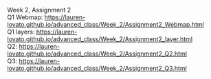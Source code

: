 Week 2, Assignment 2  
Q1 Webmap: https://lauren-lovato.github.io/advanced_class/Week_2/Assignment2_Webmap.html  
Q1 layers: https://lauren-lovato.github.io/advanced_class/Week_2/Assignment2_layer.html  
Q2: https://lauren-lovato.github.io/advanced_class/Week_2/Assignment2_Q2.html  
Q3: https://lauren-lovato.github.io/advanced_class/Week_2/Assignment2_Q3.html  

